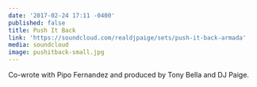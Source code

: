 ```yaml
---
date: '2017-02-24 17:11 -0400'
published: false
title: Push It Back
link: 'https://soundcloud.com/realdjpaige/sets/push-it-back-armada'
media: soundcloud
image: pushitback-small.jpg
---
```

Co-wrote with Pipo Fernandez and produced by Tony Bella and DJ Paige.
